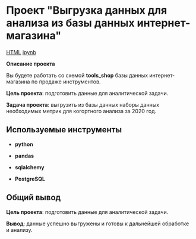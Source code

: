 # Проект "Выгрузка данных для анализа из базы данных интернет-магазина"

[HTML](https://github.com/AVRotaev/Portfolio/blob/main/Data_export_PostgreSQL/SQL_cohort_analysis_queries.html) [ipynb](https://github.com/AVRotaev/Portfolio/blob/main/Data_export_PostgreSQL/SQL_cohort_analysis_queries.ipynb)

**Описание проекта**

Вы будете работать со схемой **tools_shop** базы данных интернет-магазина по продаже инструментов.

**Цель проекта**: подготовить данные для аналитической задачи.

**Задача проекта**: выгрузить из базы данных наборы данных необходимых метрик для когортного анализа за 2020 год.


## Используемые инструменты

- **python**

- **pandas**

- **sqlalchemy**

- **PostgreSQL**


## Общий вывод 

**Цель проекта**: подготовить данные для аналитической задачи.

**Вывод**: данные успешно выгружены и готовы к дальнейшей обработке и анализу.
